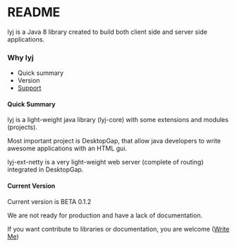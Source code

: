 # README #

lyj is a Java 8 library created to build both client side and server side applications.

### Why lyj ###

* Quick summary
* Version
* [Support](https://plus.google.com/u/0/+GianAngeloGeminiani)

#### Quick Summary ####
lyj is a light-weight java library (lyj-core) with some extensions and modules (projects).

Most important project is DesktopGap, that allow java developers to write awesome applications with an HTML gui.

lyj-ext-netty is a very light-weight web server (complete of routing) integrated in DesktopGap.

#### Current Version ####
Current version is BETA 0.1.2

We are not ready for production and have a lack of documentation.

If you want contribute to libraries or documentation, you are welcome ([Write Me](https://plus.google.com/u/0/+GianAngeloGeminiani))

